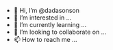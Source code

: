 - 👋 Hi, I’m @dadasonson
- 👀 I’m interested in ...
- 🌱 I’m currently learning ...
- 💞️ I’m looking to collaborate on ...
- 📫 How to reach me ...

<!---
dadasonson/dadasonson is a ✨ special ✨ repository because its `README.md` (this file) appears on your GitHub profile.
You can click the Preview link to take a look at your changes.
--->

